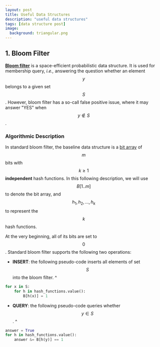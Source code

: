 ```yaml
---
layout: post
title: Useful Data Structures
description: "useful data structures"
tags: [data structure post]
image:
  background: triangular.png
---
```


## 1. Bloom Filter

[**Bloom filter**](https://en.wikipedia.org/wiki/Bloom_filter) is a space-efficient probabilistic data structure. It is used for membership query, _i.e.,_ answering the question whether an element $$y$$ belongs to a given set $$S$$.
However, bloom filter has a so-call false positive issue, where it may answer "YES" when $$y \notin S$$. 

### Algorithmic Description

In standard bloom filter, the baseline data structure is a [bit array](https://en.wikipedia.org/wiki/Bit_array) of $$m$$ bits with $$k \ge 1$$ **independent** hash functions. In this following description, we will use $$B[1..m]$$ to denote the bit array, and $$h_1, h_2, ..., h_k$$ to represent the $$k$$ hash functions.

At the very beginning, all of its bits are set to $$0$$. Standard bloom filter supports the following two operations:

* **INSERT**: the following pseudo-code inserts all elements of set $$S$$ into the bloom filter. 
^
~~~python
for x in S:
    for h in hash_functions.value():
        B[h(x)] = 1
~~~       
* **QUERY**: the following pseudo-code queries whether $$y \in S$$. 
^
~~~python
answer = True
for h in hash_functions.value():
    answer &= B[h(y)] == 1
~~~



